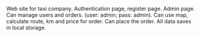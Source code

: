 Web site for taxi company.
Authentication page, register page.
Admin page. Can manage users and orders. (user: admin; pass: admin).
Can use map, calculate route, km and price for order.
Can place the order.
All data saves in local storage.
